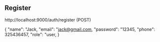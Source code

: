 ## Register

http://localhost:9000/auth/register (POST)

{
"name": "Jack,
"email": "jack@gmail.com,
"password": "12345,
"phone": 325436457,
"role": "user,
}
